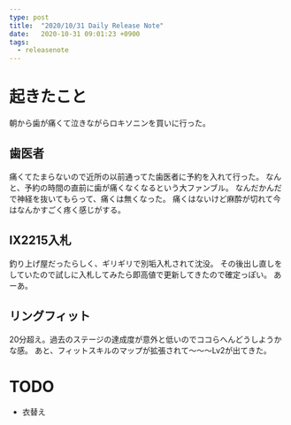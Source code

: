 ```yaml
---
type: post
title:  "2020/10/31 Daily Release Note"
date:   2020-10-31 09:01:23 +0900
tags:
  - releasenote
---
```


# 起きたこと

朝から歯が痛くて泣きながらロキソニンを買いに行った。

## 歯医者

痛くてたまらないので近所の以前通ってた歯医者に予約を入れて行った。
なんと、予約の時間の直前に歯が痛くなくなるという大ファンブル。
なんだかんだで神経を抜いてもらって、痛くは無くなった。
痛くはないけど麻酔が切れて今はなんかすごく疼く感じがする。

## IX2215入札

釣り上げ屋だったらしく、ギリギリで別垢入札されて沈没。
その後出し直しをしていたので試しに入札してみたら即高値で更新してきたので確定っぽい。
あーあ。

## リングフィット

20分超え。過去のステージの達成度が意外と低いのでココらへんどうしようかな感。
あと、フィットスキルのマップが拡張されて〜〜〜Lv2が出てきた。

# TODO 

* 衣替え
